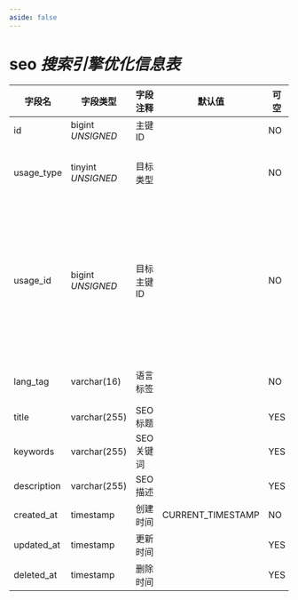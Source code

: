 ```yaml
---
aside: false
---
```


# seo *搜索引擎优化信息表*

| 字段名 | 字段类型 | 字段注释 | 默认值 | 可空 | 备注 |
| --- | --- | --- | --- | --- | --- |
| id | bigint *UNSIGNED* | 主键 ID | | NO | 自动递增 |
| usage_type | tinyint *UNSIGNED* | 目标类型 |  | NO | 1.用户 / 2.小组 / 3.话题 / 4.帖子 / 5.评论 |
| usage_id | bigint *UNSIGNED* | 目标主键 ID |  | NO | 1.关联字段 users->id<br>2.关联字段 groups->id<br>3.关联字段 hashtags->id<br>4.关联字段 posts->id<br>5.关联字段 comments->id |
| lang_tag | varchar(16) | 语言标签 |  | NO | 参见「[多语言唯一性逻辑](../../extensions/multilingual.md)」 |
| title | varchar(255) | SEO 标题 |  | YES |  |
| keywords | varchar(255) | SEO 关键词 |  | YES |  |
| description | varchar(255) | SEO 描述 |  | YES |  |
| created_at | timestamp | 创建时间 | CURRENT_TIMESTAMP | NO |  |
| updated_at | timestamp | 更新时间 |  | YES |  |
| deleted_at | timestamp | 删除时间 |  | YES |  |
